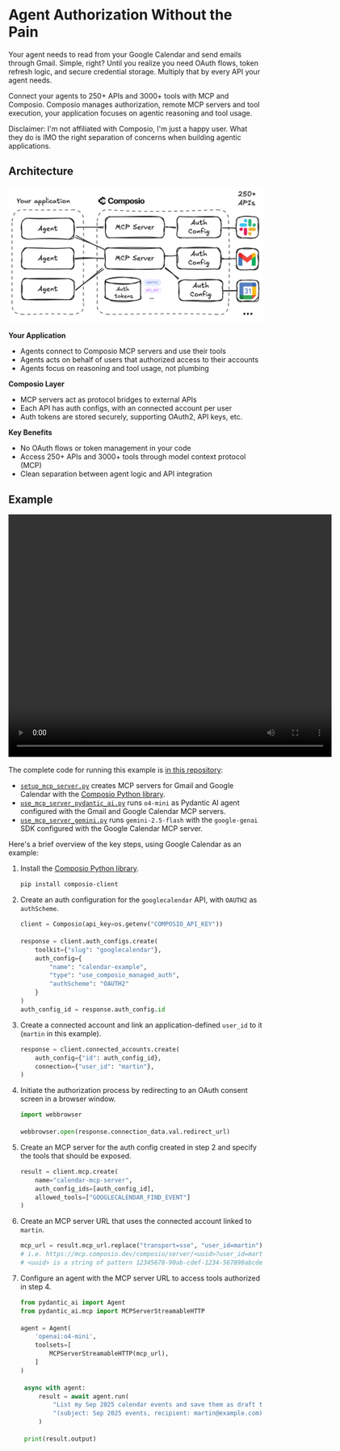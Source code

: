 # Agent Authorization Without the Pain

Your agent needs to read from your Google Calendar and send emails through Gmail. Simple, right? Until you realize you need OAuth flows, token refresh logic, and secure credential storage. Multiply that by every API your agent needs.

Connect your agents to 250+ APIs and 3000+ tools with MCP and Composio. Composio manages authorization, remote MCP servers and tool execution, your application focuses on agentic reasoning and tool usage. 

Disclaimer: I'm not affiliated with Composio, I'm just a happy user. What they do is IMO the right separation of concerns when building agentic applications.

## Architecture

![architecture](architecture.png)

**Your Application**
- Agents connect to Composio MCP servers and use their tools
- Agents acts on behalf of users that authorized access to their accounts
- Agents focus on reasoning and tool usage, not plumbing

**Composio Layer**
- MCP servers act as protocol bridges to external APIs
- Each API has auth configs, with an connected account per user
- Auth tokens are stored securely, supporting OAuth2, API keys, etc.

**Key Benefits**
- No OAuth flows or token management in your code
- Access 250+ APIs and 3000+ tools through model context protocol (MCP)
- Clean separation between agent logic and API integration

## Example

<video src="agent-tools.mp4" controls width="640" height="480"></video>

The complete code for running this example is [in this repository](https://github.com/...): 

- [`setup_mcp_server.py`](setup_mcp_server.py) creates MCP servers for Gmail and Google Calendar with the [Composio Python library](https://github.com/ComposioHQ/composio-base-py).
- [`use_mcp_server_pydantic_ai.py`](use_mcp_server_pydantic_ai.py) runs `o4-mini` as Pydantic AI agent configured with the Gmail and Google Calendar MCP servers.
- [`use_mcp_server_gemini.py`](use_mcp_server_gemini.py) runs `gemini-2.5-flash` with the `google-genai` SDK configured with the Google Calendar MCP server.

Here's a brief overview of the key steps, using Google Calendar as an example:

1. Install the [Composio Python library](https://github.com/ComposioHQ/composio-base-py).

   ```bash
   pip install composio-client
   ```

2. Create an auth configuration for the `googlecalendar` API, with `OAUTH2` as `authScheme`.

   ```python
   client = Composio(api_key=os.getenv("COMPOSIO_API_KEY"))

   response = client.auth_configs.create(
       toolkit={"slug": "googlecalendar"},
       auth_config={
           "name": "calendar-example", 
           "type": "use_composio_managed_auth",
           "authScheme": "OAUTH2"
       }
   )
   auth_config_id = response.auth_config.id
   ```

3. Create a connected account and link an application-defined `user_id` to it (`martin` in this example).

   ```python
   response = client.connected_accounts.create(
       auth_config={"id": auth_config_id},
       connection={"user_id": "martin"},
   )
   ```

4. Initiate the authorization process by redirecting to an OAuth consent screen in a browser window. 

   ```python
   import webbrowser

   webbrowser.open(response.connection_data.val.redirect_url)
   ```

5. Create an MCP server for the auth config created in step 2 and specify the tools that should be exposed.

   ```python
   result = client.mcp.create(
       name="calendar-mcp-server",
       auth_config_ids=[auth_config_id],
       allowed_tools=["GOOGLECALENDAR_FIND_EVENT"]
   )
   ```

6. Create an MCP server URL that uses the connected account linked to `martin`.

   ```python
   mcp_url = result.mcp_url.replace("transport=sse", "user_id=martin")
   # i.e. https://mcp.composio.dev/composio/server/<uuid>?user_id=martin
   # <uuid> is a string of pattern 12345678-90ab-cdef-1234-567890abcdef
   ```

7. Configure an agent with the MCP server URL to access tools authorized in step 4.

   ```python
   from pydantic_ai import Agent
   from pydantic_ai.mcp import MCPServerStreamableHTTP

   agent = Agent(
       'openai:o4-mini',
       toolsets=[
           MCPServerStreamableHTTP(mcp_url),  
       ]
   )

    async with agent:
        result = await agent.run(
            "List my Sep 2025 calendar events and save them as draft to my gmail account "
            "(subject: Sep 2025 events, recipient: martin@example.com)."
        )
    
    print(result.output)
   ```
